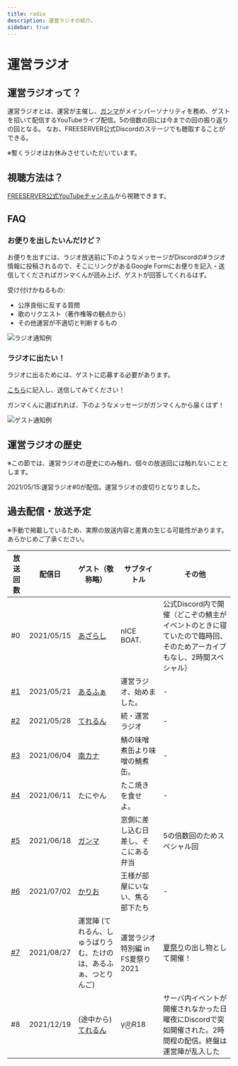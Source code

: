 ```yaml
---
title: radio
description: 運営ラジオの紹介。
sidebar: true
---
```

# 運営ラジオ

## 運営ラジオって？

運営ラジオとは、運営が主催し、[ガンマ](https://wiki.freeserver.pro/admins/ganma_.html)がメインパーソナリティを務め、ゲストを招いて配信するYouTubeライブ配信。5の倍数の回には今までの回の振り返りの回となる。
なお、FREESERVER公式Discordのステージでも聴取することができる。

※暫くラジオはお休みさせていただいています。

## 視聴方法は？

[FREESERVER公式YouTubeチャンネル](https://www.youtube.com/channel/UCU5FYJvOVdndHU_CQFXkZ9g)から視聴できます。

## FAQ

### お便りを出したいんだけど？

お便りを出すには、ラジオ放送前に下のようなメッセージがDiscordの#ラジオ情報に投稿されるので、そこにリンクがあるGoogle Formにお便りを記入・送信してくださればガンマくんが読み上げ、ゲストが回答してくれるはず。

受け付けかねるもの:

- 公序良俗に反する質問
- 歌のリクエスト（著作権等の観点から）
- その他運営が不適切と判断するもの


![ラジオ通知例](https://i.imgur.com/uHz8wYp.png)

### ラジオに出たい！

ラジオに出るためには、ゲストに応募する必要があります。

[こちら](https://forms.gle/2wyxePsf5RhhFv8b6)に記入し、送信してみてください！

ガンマくんに選ばれれば、下のようなメッセージがガンマくんから届くはず！

![ゲスト通知例](https://i.imgur.com/vrq2Hfb.png)

## 運営ラジオの歴史

※この節では、運営ラジオの歴史にのみ触れ、個々の放送回には触れないこととします。

2021/05/15:運営ラジオ#0が配信。運営ラジオの皮切りとなりました。

## 過去配信・放送予定

※手動で掲載しているため、実際の放送内容と差異の生じる可能性があります。
あらかじめご了承ください。

| 放送回数 | 配信日| ゲスト（敬称略）| サブタイトル|その他|
| -- | -- | -- | -- | -- |
| \#0|2021/05/15|<mc-avatar user="ef629a8d1baf4549afd6cf7eb917d720" />[あざらし](https://wiki.freeserver.pro/admins/azarash1_a_b_s_i.html)|nICE BOAT.|公式Discord内で開催（どこぞの鯖主がイベントのときに寝ていたので臨時回、そのためアーカイブもなし、2時間スペシャル）|
| [\#1](https://youtu.be/8ooCDoHvgA0) |2021/05/21| <mc-avatar user="a1f8207cdbaa426d92a438c6d0f3c570" />[あるふぁ](https://wiki.freeserver.pro/admins/alphakun.html)| 運営ラジオ、始めました。       |\-                                                                              |
| [\#2](https://youtu.be/Oen8p0ooUUw) |2021/05/28|<mc-avatar user="81e123bc72964a59a7ee3aabdedf2d91" /> [てれるん](https://wiki.freeserver.pro/admins/tererun.html)| 続・運営ラジオ| \-                                                                              |
| [\#3](https://youtu.be/4JdTDt8RSgE) |2021/06/04 | <mc-avatar user="2e229038a943426cb50fb34b86b03de8" /> [南カナ](https://twitter.com/mc_minamikana)| 鯖の味噌煮缶より味噌の鯖煮缶。    | \-                                                                              |
| [\#4](https://youtu.be/yx_Lx-O0aNI) |2021/06/11| <mc-avatar user="4b524e32552144c6bec324268370e2cc" />たにやん| たこ焼きを食せよ。| \-                                                                              |
| [\#5](https://youtu.be/xbjseQBnLWw) |2021/06/18| <mc-avatar user="182227c46dec4576b9bff38b9bf833ec" />[ガンマ](https://wiki.freeserver.pro/admins/ganma_.html)                     | 窓側に差し込む日差し、そこにある弁当 | 5の倍数回のためスペシャル回                                                                  |
| [\#6](https://youtu.be/yBQU-UmAel0) |2021/07/02| <mc-avatar user="e17b9f6c04e045338c8e97b5b42d525d" />[かりお](https://www.youtube.com/channel/UCaLYWWwhGi5L6PYm_WyJtmw)| 王様が部屋にいない、焦る部下たち   | \- |
| [\#7](https://youtu.be/kDoaEYRUQV8?t=9702) |2021/08/27|運営陣 (てれるん、しゅうばりうむ、たけのは、あるふぁ、つとりんご)|運営ラジオ 特別編 in FS夏祭り2021| [夏祭り](https://freeserver-wiki.netlify.app/event/summer_festival.html)の出し物として開催！ |
| \#8|2021/12/19|(途中から)<mc-avatar user="81e123bc72964a59a7ee3aabdedf2d91" /> [てれるん](https://wiki.freeserver.pro/admins/tererun.html)|γ🄬R18 |サーバ内イベントが開催されなかった日曜夜にDiscordで突如開催された。2時間程の配信。終盤は運営陣が乱入した|
